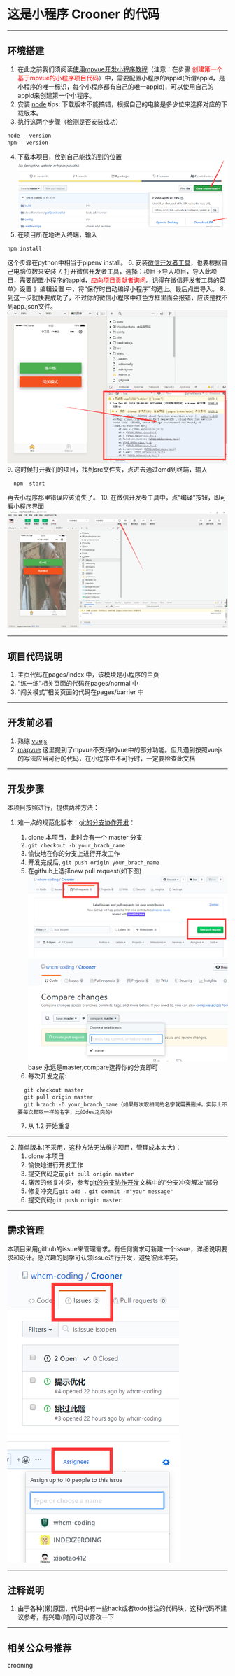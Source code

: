 # 这是小程序 Crooner 的代码
___

## 环境搭建
1. 在此之前我们须阅读[使用mpvue开发小程序教程](https://www.jianshu.com/p/6f8d74be3ff8)（注意：在步骤 <font color='red'>创建第一个基于mpvue的小程序项目代码</font>）中，需要配置小程序的appid(所谓appid，是小程序的唯一标识，每个小程序都有自己的唯一appid)，可以使用自己的appid来创建第一个小程序。
2. 安装 [node](https://nodejs.org/en/download/)
   tips: 下载版本不能搞错，根据自己的电脑是多少位来选择对应的下载版本。
3. 执行这两个步骤（检测是否安装成功）
```
node --version
npm --version
```
4. 下载本项目，放到自己能找的到的位置
![new pull request ](./readmeImgs/6.png)
5. 在项目所在地进入终端，输入
```
npm install
```
这个步骤在python中相当于pipenv install。
6. 安装[微信开发者工具](https://developers.weixin.qq.com/miniprogram/dev/devtools/download.html)，也要根据自己电脑位数来安装
7. 打开微信开发者工具，选择：项目->导入项目，导入此项目，需要配置小程序的appid，<font color='red'>应向项目贡献者询问</font>。记得在微信开发者工具的菜单》设置 》编辑设置 中，将“保存时自动编译小程序”勾选上。最后点击导入。
8. 到这一步就快要成功了，不过你的微信小程序中红色方框里面会报错，应该是找不到app.json文件。
![new pull request ](./readmeImgs/13.png)
9. 这时候打开我们的项目，找到src文件夹，点进去通过cmd到终端，输入
```
  npm  start
```
  再去小程序那里错误应该消失了。
10. 在微信开发者工具中，点“编译”按钮，即可看小程序界面
![new pull request ](./readmeImgs/16.png)
___

## 项目代码说明
1. 主页代码在pages/index 中，该模块是小程序的主页
2. “练一练”相关页面的代码在pages/normal 中
3. “闯关模式”相关页面的代码在pages/barrier 中
___

## 开发前必看
1. 熟练 [vuejs](https://cn.vuejs.org/v2/guide/)
2. [mapvue](http://mpvue.com/mpvue/) 这里提到了mpvue不支持的vue中的部分功能。但凡遇到按照vuejs的写法应当可行的代码，在小程序中不可行时，一定要检查此文档
___

## 开发步骤
本项目按照进行，提供两种方法：
1. 难一点的规范化版本：[git的分支协作开发](https://segmentfault.com/a/1190000011010729)：
    1. clone 本项目，此时会有一个 master 分支
    2. ```git checkout -b your_brach_name```
    3. 愉快地在你的分支上进行开发工作
    4. 开发完成后, ```git push origin your_brach_name```
    5. 在github上选择new pull request(如下图)
  ![new pull request ](./readmeImgs/mr.png)
  ![new pull request ](./readmeImgs/mr2.png)
       base 永远是master,compare选择你的分支即可
    6. 每次开发之前:

    ```
      git checkout master
      git pull origin master
      git branch -D your_branch_name（如果每次取相同的名字就需要删掉。实际上不要每次都取一样的名字，比如dev之类的）
    ```
    
    7. 从 1.2 开始重复

***
2. 简单版本(不采用，这种方法无法维护项目，管理成本太大)：
    1. clone 本项目
    2. 愉快地进行开发工作
    3. 提交代码之前```git pull origin master```
    4. 痛苦的修复冲突，参考[git的分支协作开发](https://segmentfault.com/a/1190000011010729)文档中的“分支冲突解决”部分
    5. 修复冲突后```git add .``` ```git commit -m"your message"```
    5. 提交代码```git push origin master```
***

## 需求管理
本项目采用github的issue来管理需求。有任何需求可新建一个issue，详细说明要求和设计。感兴趣的同学可认领issue进行开发，避免彼此冲突。
![issue](./readmeImgs/issue-1.png)
![assign](./readmeImgs/issue-2.png)
___

## 注释说明
1. 由于各种(懒)原因，代码中有一些hack或者todo标注的代码块，这种代码不建议参考，有兴趣(时间)可以修改一下
___
## 相关公众号推荐
crooning



